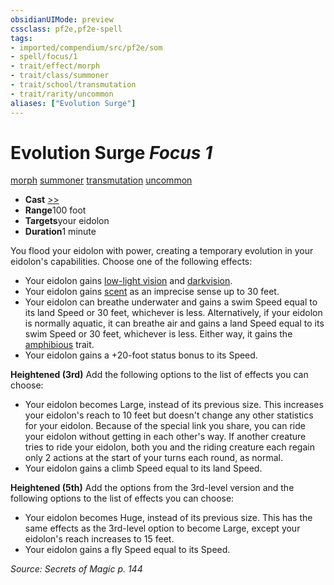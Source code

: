 ```yaml
---
obsidianUIMode: preview
cssclass: pf2e,pf2e-spell
tags:
- imported/compendium/src/pf2e/som
- spell/focus/1
- trait/effect/morph
- trait/class/summoner
- trait/school/transmutation
- trait/rarity/uncommon
aliases: ["Evolution Surge"]
---
```

# Evolution Surge *Focus 1*   
[morph](morph.md)  [summoner](rules/traits/summoner-som.md)  [transmutation](transmutation.md)  [uncommon](uncommon.md)  

- **Cast** [>>](chapter-9-playing-the-game.md#Actions "Two-Action") 
- **Range**100 foot
- **Targets**your eidolon
- **Duration**1 minute

You flood your eidolon with power, creating a temporary evolution in your eidolon's capabilities. Choose one of the following effects:

- Your eidolon gains [low-light vision](low-light-vision.md) and [darkvision](rules/abilities/darkvision.md).
- Your eidolon gains [scent](scent.md) as an imprecise sense up to 30 feet.
- Your eidolon can breathe underwater and gains a swim Speed equal to its land Speed or 30 feet, whichever is less. Alternatively, if your eidolon is normally aquatic, it can breathe air and gains a land Speed equal to its swim Speed or 30 feet, whichever is less. Either way, it gains the [amphibious](amphibious-b1.md) trait.
- Your eidolon gains a +20-foot status bonus to its Speed.

**Heightened (3rd)** Add the following options to the list of effects you can choose:

- Your eidolon becomes Large, instead of its previous size. This increases your eidolon's reach to 10 feet but doesn't change any other statistics for your eidolon. Because of the special link you share, you can ride your eidolon without getting in each other's way. If another creature tries to ride your eidolon, both you and the riding creature each regain only 2 actions at the start of your turns each round, as normal.
- Your eidolon gains a climb Speed equal to its land Speed.

**Heightened (5th)** Add the options from the 3rd-level version and the following options to the list of effects you can choose:

- Your eidolon becomes Huge, instead of its previous size. This has the same effects as the 3rd-level option to become Large, except your eidolon's reach increases to 15 feet.
- Your eidolon gains a fly Speed equal to its Speed.

*Source: Secrets of Magic p. 144*
